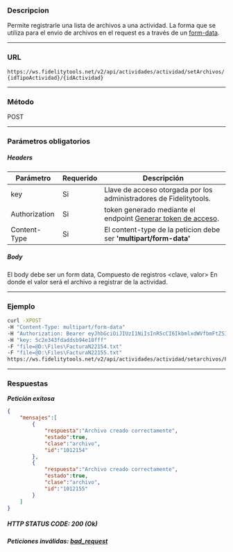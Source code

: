 ### Descripcion
Permite registrarle una lista de archivos a una actividad. La forma que se utiliza para el envio de archivos en el request es a través de un [form-data](https://developer.mozilla.org/en-US/docs/Web/API/FormData/Using_FormData_Objects).
___

### URL
` https://ws.fidelitytools.net/v2/api/actividades/actividad/setArchivos/{idTipoActividad}/{idActividad} `
___

### Método
POST
___
### Parámetros obligatorios

##### Headers

|Parámetro |Requerido |Descripción                 |
|----------|----------|----------------------------|
| key         | Si		 | Llave de acceso otorgada por los administradores de Fidelitytools. |
| Authorization       | Si		 | token generado mediante el endpoint [Generar token de acceso](https://github.com/bebeto-fidelitytools/FidelitytoolsWS/blob/master/docs/autenticaci%C3%B3n.md). |
| Content-Type | Si | El content-type de la peticion debe ser **'multipart/form-data'** |

##### Body
El body debe ser un form data, Compuesto de registros <clave, valor> En donde el valor será el archivo a registrar de la actividad. 
___
### Ejemplo
```bash
curl -XPOST 
-H "Content-Type: multipart/form-data" 
-H "Authorization: Bearer eyJhbGciOiJIUzI1NiIsInR5cCI6IkbmlxdWVfbmFtZSI6InVzZXJb25maWciLCJuYmYiOjE1NTYxMTk0MNjIwNTgwNywiaWF0IjoxNTU2MTE5NDA3LCJpczovL3dzLmZpZGVsaXR5dG9vbHMubmV0L3YyIiwiYXVkIjoiaHa2U2asdasdy5maWRlbGl0eXRvb2xzLm5ldC92MiJ9RDDpMHEB4SsmY0j87OcS5mbxe2XxSAY" 
-H "key: 5c2e343fdaddsb94e18fff" 
-F "file=@D:\Files\FacturaN22154.txt" 
-F "file=@D:\Files\FacturaN22155.txt" 
https://ws.fidelitytools.net/v2/api/actividades/actividad/setarchivos/FTWS/10124
```
___
### Respuestas
***Petición exitosa***
```json
{
	"mensajes":[
    	{
            "respuesta":"Archivo creado correctamente",
            "estado":true,
            "clase":"archivo",
            "id":"1012154"
        },
        {
            "respuesta":"Archivo creado correctamente",
            "estado":true,
            "clase":"archivo",
            "id":"1012155"
        }
	]
}
```

##### HTTP STATUS CODE: 200 (Ok)

***Peticiones inválidas: [bad_request](https://github.com/bebeto-fidelitytools/FidelitytoolsWS/blob/master/docs/actividades/bad_request.md)***
